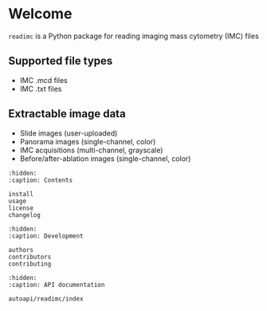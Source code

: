 # Welcome

`readimc` is a Python package for reading imaging mass cytometry (IMC) files

## Supported file types

  - IMC .mcd files
  - IMC .txt files

## Extractable image data

  - Slide images (user-uploaded)
  - Panorama images (single-channel, color)
  - IMC acquisitions (multi-channel, grayscale)
  - Before/after-ablation images (single-channel, color)

```{toctree}
:hidden:
:caption: Contents

install
usage
license
changelog
```

```{toctree}
:hidden:
:caption: Development

authors
contributors
contributing
```

```{toctree}
:hidden:
:caption: API documentation

autoapi/readimc/index
```
